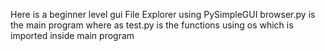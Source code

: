 Here is a beginner level gui File Explorer using PySimpleGUI 
browser.py is the main program where as test.py is the functions using os which is imported inside main program
